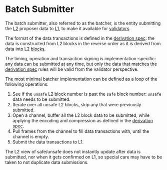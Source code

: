 <!-- DOCTOC SKIP -->

<!-- All glossary references in this file. -->

[g-block]: glossary.md#block
[g-l1]: glossary.md#layer-1-l1
[g-l2]: glossary.md#layer-2-l2
[g-validator]: glossary.md#validator

# Batch Submitter

The batch submitter, also referred to as the batcher, is the entity submitting the [L2][g-l2] proposer data to
[L1][g-l1], to make it available for [validators][g-validator].

[derivation spec]: derivation.md

The format of the data transactions is defined in the [derivation spec]:
the data is constructed from L2 blocks in the reverse order as it is derived from data into L2 [blocks][g-block].

The timing, operation and transaction signing is implementation-specific: any data can be submitted at any time,
but only the data that matches the [derivation spec] rules will be valid from the validator perspective.

The most minimal batcher implementation can be defined as a loop of the following operations:

1. See if the `unsafe` L2 block number is past the `safe` block number: `unsafe` data needs to be submitted.
2. Iterate over all unsafe L2 blocks, skip any that were previously submitted.
3. Open a channel, buffer all the L2 block data to be submitted,
   while applying the encoding and compression as defined in the [derivation spec].
4. Pull frames from the channel to fill data transactions with, until the channel is empty.
5. Submit the data transactions to L1.

The L2 view of safe/unsafe does not instantly update after data is submitted, nor when it gets confirmed on L1,
so special care may have to be taken to not duplicate data submissions.
